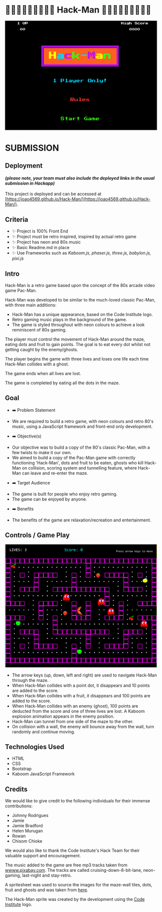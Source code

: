 

# 👨‍🔧👨🏻‍🔧👸🏼🍄🐲 Hack-Man 🐲🍄👸🏼👨🏻‍🔧👨‍🔧


 ![Hack-Man Landing Page](assets\images\hackman-landing-page.png)

# SUBMISSION
## Deployment
#### _(please note, your team must also include the deployed links in the usual submission in Hackapp)_
This project is deployed and can be accessed at [https://joao4569.github.io/Hack-Man/](https://joao4569.github.io/Hack-Man/).

## Criteria

- ✨ Project is 100% Front End
- ✨ Project must be retro inspired, inspired by actual retro game
- ✨ Project has neon and 80s music
- ✨ Basic Readme.md in place
- ✨ Use Frameworks such as *Kaboom.js, phaser.js, three.js, babylon.js, pixi.js*

## Intro
Hack-Man is a retro game based upon the concept of the 80s arcade video game Pac-Man.

Hack-Man was developed to be similar to the much-loved classic Pac-Man, with three main additions:
* Hack-Man has a unique appearance, based on the Code Institute logo.
* Retro gaming music plays in the background of the game.
* The game is styled throughout with neon colours to achieve a look reminiscent of 80s gaming.

The player must control the movement of Hack-Man around the maze, eating dots and fruit to gain points. The goal is to eat every dot whilst not getting caught by the enemy/ghosts.

The player begins the game with three lives and loses one life each time Hack-Man collides with a ghost. 

The game ends when all lives are lost.

The game is completed by eating all the dots in the maze.

## Goal

- ➡️ Problem Statement
* We are required to build a retro game, with neon colours and retro 80's music, using a JavaScript framework and front-end only development.

- ➡️ Objective(s)
* Our objective was to build a copy of the 80's classic Pac-Man, with a few twists to make it our own.
* We aimed to build a copy of the Pac-Man game with correctly functioning 'Hack-Man', dots and fruit to be eaten, ghosts who kill Hack-Man on collision, scoring system and tunnelling feature, where Hack-Man can leave and re-enter the maze.

- ➡️ Target Audience
* The game is built for people who enjoy retro gaming.
* The game can be enjoyed by anyone.

- ➡️ Benefits
* The benefits of the game are relaxation/recreation and entertainment.

## Controls / Game Play
 
 ![Hack-Man Maze](assets\images\hackman-maze.png)

* The arrow keys (up, down, left and right) are used to navigate Hack-Man through the maze. 
* When Hack-Man collides with a point dot, it disappears and 10 points are added to the score. 
* When Hack-Man collides with a fruit, it disappears and 100 points are added to the score. 
* When Hack-Man collides with an enemy (ghost), 100 points are deducted from the score and one of three lives are lost. A Kaboom explosion animation appears in the enemy position.
* Hack-Man can tunnel from one side of the maze to the other.
* On collision with a wall, the enemy will bounce away from the wall, turn randomly and continue moving.

## Technologies Used
* HTML
* CSS
* Bootstrap
* Kaboom JavaScript Framework

## Credits
We would like to give credit to the following individuals for their immense contributions:
- Johnny Rodrigues
- Jamie
- Jamie Bradford
- Helen Murugan
- Rowan
- Chisom Chioke

We would also like to thank the Code Institute's Hack Team for their valuable support and encouragement.

The music added to the game are free mp3 tracks taken from [wwww.pixabay.com](https://pixabay.com/music/). The tracks are called cruising-down-8-bit-lane, neon-gaming, last-night and stay-retro.

A spritesheet was used to source the images for the maze-wall tiles, dots, fruit and ghosts and was taken from [here](http....).

The Hack-Man sprite was created by the development using the [Code Institute](https://codeinstitute.net/) logo.

